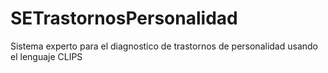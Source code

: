 # SETrastornosPersonalidad
Sistema experto para el diagnostico de trastornos de personalidad usando el lenguaje CLIPS
